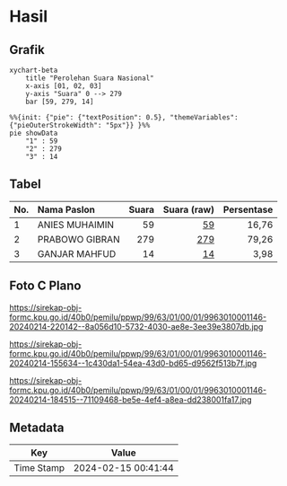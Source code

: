 # Hasil

## Grafik

```mermaid
xychart-beta
    title "Perolehan Suara Nasional"
    x-axis [01, 02, 03]
    y-axis "Suara" 0 --> 279
    bar [59, 279, 14]
```

```mermaid
%%{init: {"pie": {"textPosition": 0.5}, "themeVariables": {"pieOuterStrokeWidth": "5px"}} }%%
pie showData
    "1" : 59
    "2" : 279
    "3" : 14
```

## Tabel

| No. | Nama Paslon    | Suara | Suara (raw) | Persentase |
|:--- |:-------------- | -----:| -----------:| ----------:|
| 1   | ANIES MUHAIMIN | 59    | [59][p-1]   | 16,76      |
| 2   | PRABOWO GIBRAN | 279   | [279][p-2]  | 79,26      |
| 3   | GANJAR MAHFUD  | 14    | [14][p-3]   | 3,98       |


[p-1]: https://github.com/gigit-pemilu/pemilu-2024/blob/main/pilpres/hitung-suara/sub/99-luar-negeri/sub/63-kuching-malaysia/sub/01-kuching-malaysia/sub/0001-kuching-malaysia/sub/146-ksk-141/sub/paslon-1.txt
[p-2]: https://github.com/gigit-pemilu/pemilu-2024/blob/main/pilpres/hitung-suara/sub/99-luar-negeri/sub/63-kuching-malaysia/sub/01-kuching-malaysia/sub/0001-kuching-malaysia/sub/146-ksk-141/sub/paslon-2.txt
[p-3]: https://github.com/gigit-pemilu/pemilu-2024/blob/main/pilpres/hitung-suara/sub/99-luar-negeri/sub/63-kuching-malaysia/sub/01-kuching-malaysia/sub/0001-kuching-malaysia/sub/146-ksk-141/sub/paslon-3.txt

## Foto C Plano

https://sirekap-obj-formc.kpu.go.id/40b0/pemilu/ppwp/99/63/01/00/01/9963010001146-20240214-220142--8a056d10-5732-4030-ae8e-3ee39e3807db.jpg

https://sirekap-obj-formc.kpu.go.id/40b0/pemilu/ppwp/99/63/01/00/01/9963010001146-20240214-155634--1c430da1-54ea-43d0-bd65-d9562f513b7f.jpg

https://sirekap-obj-formc.kpu.go.id/40b0/pemilu/ppwp/99/63/01/00/01/9963010001146-20240214-184515--71109468-be5e-4ef4-a8ea-dd238001fa17.jpg


## Metadata

| Key        | Value               |
| ---------- | ------------------- |
| Time Stamp | 2024-02-15 00:41:44 |



